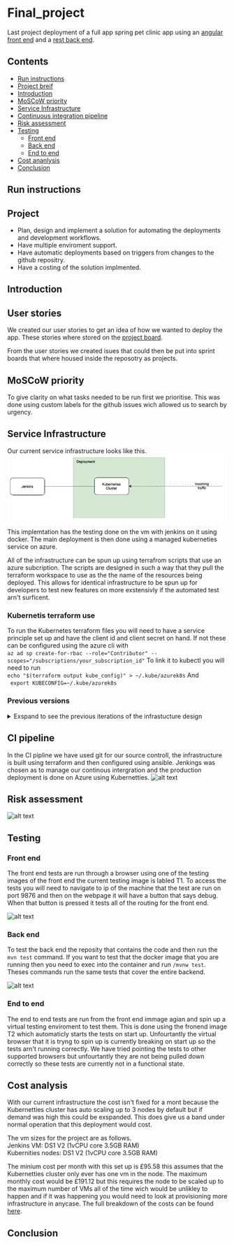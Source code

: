 # Final_project

Last project deployment of a full app spring pet clinic app using an [angular front end]( https://github.com/spring-petclinic/spring-petclinic-angular) and a [rest back end](https://github.com/spring-petclinic/spring-petclinic-rest).

## Contents
* [Run instructions](#RI)
* [Project breif](#PB)
* [Introduction](#Intro)
* [MoSCoW priority](#MOSCOW)
* [Service Infrastructure](#SI)
* [Continuous integration pipeline](#CI)
* [Risk assessment](#RI)
* [Testing](#test)
  - [Front end](#FET)
  - [Back end](#BET)
  - [End to end](#e2e)
* [Cost ananlysis](#CA)
* [Conclusion](#conclusion)

<a name="RI"></a>
## Run instructions

<a name="PB"></a>
## Project 
* Plan, design and implement a solution for automating the deployments and development workflows.
* Have multiple enviroment support.
* Have automatic deployments based on triggers from changes to the github repositry.
* Have a costing of the solution implmented.

<a name="Intro"></a>
## Introduction 


<a name="US"></a>
## User stories
We created our user stories to get an idea of how we wanted to deploy the app. These stories where stored on the [project board](https://github.com/B-R-H/Final_project/projects/2).

From the user stories we created isues that could then be put into sprint boards that where housed inside the reposotry as projects.

<a name="MOSCOW"></a>
## MoSCoW priority
To give clarity on what tasks needed to be run first we prioritise. This was done using custom labels for the github issues wich allowed us to search by urgency.

<a name="SI"></a>
## Service Infrastructure
Our current service infrastructure looks like this.
![alt text](media/Infrastructure_mk3.png)

This implemtation has the testing done on the vm with jenkins on it using docker. The main deployment is then done using a managed kuberneties service on azure.

All of the infrastructure can be spun up using terrafrom scripts that use an azure subcription. The scripts are designed in such a way that they pull the terraform workspace to use as the the name of the resources being deployed. This allows for identical infrastructure to be spun up for developers to test new features on more exstensivly if the automated test arn't surficent.

### Kubernetis terraform use
To run the Kubernetes terraform files you will need to have a service principle set up and have the client id and client secret on hand. If not these can be configured using the azure cli with\
```az ad sp create-for-rbac --role="Contributor" --scopes="/subscriptions/your_subscription_id"```
To link it to kubectl you will need to run\
```echo "$(terraform output kube_config)" > ~/.kube/azurek8s```
And\
``` export KUBECONFIG=~/.kube/azurek8s```

### Previous versions 
<details>
<summary>Exspand to see the previous iterations of the infrastucture design</summary>

#### Mark 1
![alt text](media/infrastructure_mk1.png)

The first idea had a completly seprate testng enviroment with on vm to run the app on using docker and then a second vm running nginx to proxy pass to the dcker vm. The Jenkins vm is only used for Jenkins and has access to the testing and production enviroments. The deployment is done though a managed kubernetues cluster with a nginx load ballencer service.

#### Mark 2 
![alt text](media/Infrastructure_mk2.png)

The second design varied only slightly from the first the only difrence was that the database was going to use a managed databse service to allow for the data to be more sercure and able to scale better.


</details>

<a name="CI"></a>
## CI pipeline

In the CI pipline we have used git for our source controll, the infrastructure is built using terraform and then configured using ansible. Jenkings was chosen as to manage our continous intergration and the production deployment is done on Azure using Kubernetties.
![alt text](media/CI.jpg)

<a name="RI"></a>
## Risk assessment
![alt text](media/RI.png)

<a name="test"></a>
## Testing

<a name="FET"></a>
### Front end

The front end tests are run through a browser using one of the testing images of the front end the current testing image is labled T1. To access the tests you will need to navigate to ip of the machine that the test are run on port 9876 and then on the webpage it will have a button that says debug. When that button is pressed it tests all of the routing for the front end.

![alt text](media/FET.png)

<a name="BET"></a>
### Back end 
To test the back end the reposity that contains the code and then run the `mvn test` command. If you want to test that the docker image that you are running then you need to exec into the container and run `/mvnw test`. Theses commands run the same tests that cover the entire backend.

![alt text](media/BET.png)

<a name="e2e"></a>
### End to end

The end to end tests are run from the front end immage agian and spin up a virtual testing enviroment to test them. This is done using the fronend image T2 which automaticly starts the tests on start up. Unfourtantly the virtual browser that it is tryng to spin up is currently breaking on start up so the tests arn't running correctly. We have tried pointing the tests to other supported browsers but unfourtantly they are not being pulled down correctly so these tests are currently not in a functional state.

<a name="CA"></a>
## Cost analysis
With our current infrastructure the cost isn't fixed for a mont because the Kubernetties cluster has auto scaling up to 3 nodes by default but if demand was high this could be exspanded. This does give us a band under normal operation that this deployment would cost.

The vm sizes for the project are as follows.\
    Jenkins VM: DS1 V2 (1vCPU core 3.5GB RAM)\
    Kubernities nodes: DS1 V2 (1vCPU core 3.5GB RAM)

The minium cost per month with this set up is £95.58 this assumes that the Kubernetties cluster only ever has one vm in the node. The maximum monthly cost would be £191.12 but this requires the node to be scaled up to the maximum number of VMs all of the time wich would be unlikley to happen and if it was happening you would need to look at provisioning more infrastructure in anycase. The full breakdown of the costs can be found [here](Documents).


<a name="conclusion"></a>
## Conclusion
